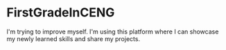 # FirstGradeInCENG
I'm trying to improve myself. I'm using this platform where I can showcase my newly learned skills and share my projects.
